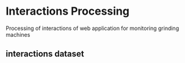 # Interactions Processing

Processing of interactions of web application for monitoring grinding machines

## interactions dataset
